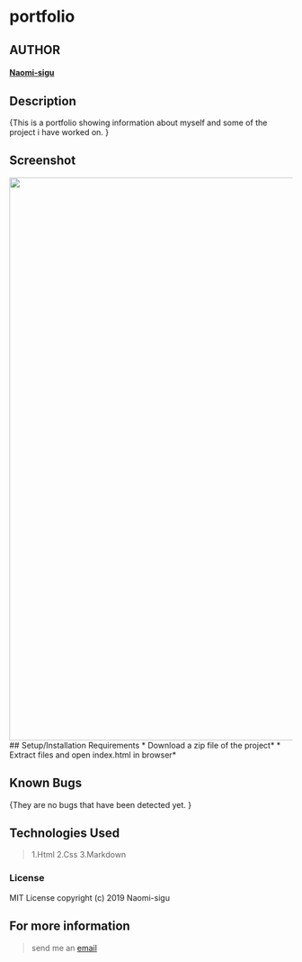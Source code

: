 # portfolio

## AUTHOR
#### [Naomi-sigu](https://github.com/Naomi-sigu) 

## Description
{This is a portfolio showing information about myself and some of the project i have worked on. }

## Screenshot
<img src="https://github.com/Naomi-sigu/screenshot/blob/master/screenshot.png" width="1000">
## Setup/Installation Requirements
* Download a zip file of the project*
* Extract files and open index.html in browser*

## Known Bugs
{They are no bugs that have been detected yet. }
## Technologies Used
> 1.Html
> 2.Css
> 3.Markdown

### License
 MIT License
 copyright (c) 2019 Naomi-sigu
 
 ## For more information
 > send me an [email](siguneema@gmail.com)
